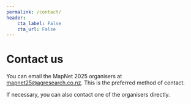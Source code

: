 ```yaml
---
permalink: /contact/
header:
    cta_label: False
    cta_url: False
---
```


<span></span>

# Contact us

You can email the MapNet 2025 organisers at <a hef="mailto:mapnet25@agresearch.co.nz">mapnet25@agresearch.co.nz</a>. This is the preferred method of contact.

If necessary, you can also contact one of the organisers directly.





